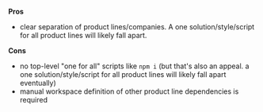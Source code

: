 **Pros**

- clear separation of product lines/companies. A one solution/style/script for all product lines will likely fall apart.

**Cons**

- no top-level "one for all" scripts like `npm i` (but that's also an appeal. a one solution/style/script for all product lines will likely fall apart eventually)
- manual workspace definition of other product line dependencies is required
